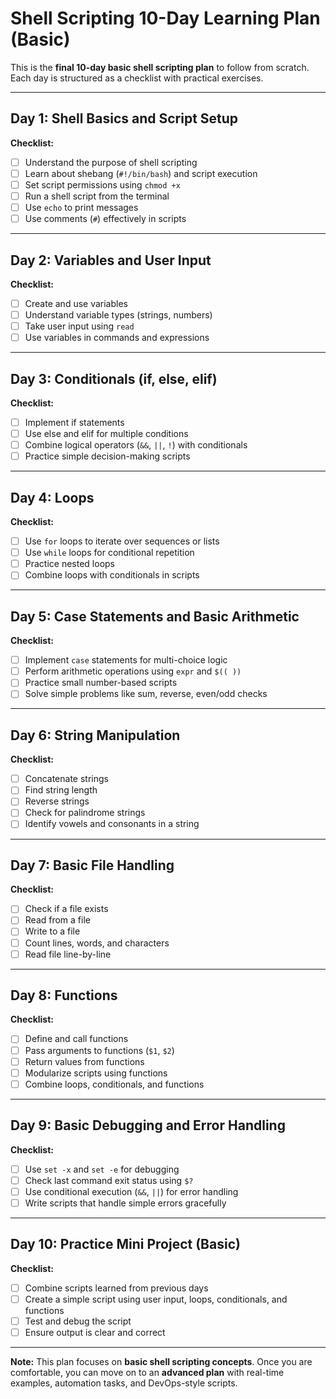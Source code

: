 # Shell Scripting 10-Day Learning Plan (Basic)

This is the **final 10-day basic shell scripting plan** to follow from scratch. Each day is structured as a checklist with practical exercises.

---

## Day 1: Shell Basics and Script Setup

**Checklist:**

* [ ] Understand the purpose of shell scripting
* [ ] Learn about shebang (`#!/bin/bash`) and script execution
* [ ] Set script permissions using `chmod +x`
* [ ] Run a shell script from the terminal
* [ ] Use `echo` to print messages
* [ ] Use comments (`#`) effectively in scripts

---

## Day 2: Variables and User Input

**Checklist:**

* [ ] Create and use variables
* [ ] Understand variable types (strings, numbers)
* [ ] Take user input using `read`
* [ ] Use variables in commands and expressions

---

## Day 3: Conditionals (if, else, elif)

**Checklist:**

* [ ] Implement if statements
* [ ] Use else and elif for multiple conditions
* [ ] Combine logical operators (`&&`, `||`, `!`) with conditionals
* [ ] Practice simple decision-making scripts

---

## Day 4: Loops

**Checklist:**

* [ ] Use `for` loops to iterate over sequences or lists
* [ ] Use `while` loops for conditional repetition
* [ ] Practice nested loops
* [ ] Combine loops with conditionals in scripts

---

## Day 5: Case Statements and Basic Arithmetic

**Checklist:**

* [ ] Implement `case` statements for multi-choice logic
* [ ] Perform arithmetic operations using `expr` and `$(( ))`
* [ ] Practice small number-based scripts
* [ ] Solve simple problems like sum, reverse, even/odd checks

---

## Day 6: String Manipulation

**Checklist:**

* [ ] Concatenate strings
* [ ] Find string length
* [ ] Reverse strings
* [ ] Check for palindrome strings
* [ ] Identify vowels and consonants in a string

---

## Day 7: Basic File Handling

**Checklist:**

* [ ] Check if a file exists
* [ ] Read from a file
* [ ] Write to a file
* [ ] Count lines, words, and characters
* [ ] Read file line-by-line

---

## Day 8: Functions

**Checklist:**

* [ ] Define and call functions
* [ ] Pass arguments to functions (`$1`, `$2`)
* [ ] Return values from functions
* [ ] Modularize scripts using functions
* [ ] Combine loops, conditionals, and functions

---

## Day 9: Basic Debugging and Error Handling

**Checklist:**

* [ ] Use `set -x` and `set -e` for debugging
* [ ] Check last command exit status using `$?`
* [ ] Use conditional execution (`&&`, `||`) for error handling
* [ ] Write scripts that handle simple errors gracefully

---

## Day 10: Practice Mini Project (Basic)

**Checklist:**

* [ ] Combine scripts learned from previous days
* [ ] Create a simple script using user input, loops, conditionals, and functions
* [ ] Test and debug the script
* [ ] Ensure output is clear and correct

---

**Note:** This plan focuses on **basic shell scripting concepts**. Once you are comfortable, you can move on to an **advanced plan** with real-time examples, automation tasks, and DevOps-style scripts.

